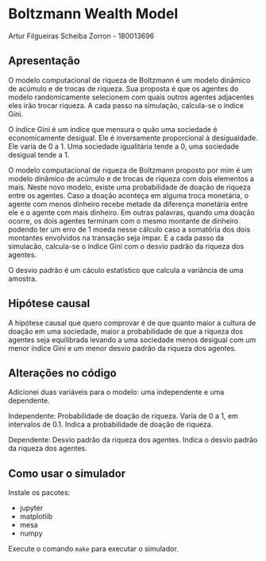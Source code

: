# Boltzmann Wealth Model

Artur Filgueiras Scheiba Zorron - 180013696

## Apresentação

O modelo computacional de riqueza de Boltzmann é um modelo dinâmico de acúmulo e de trocas de riqueza. Sua proposta é que os agentes do modelo randomicamente selecionem com quais outros agentes adjacentes eles irão trocar riqueza. A cada passo na simulação, calcula-se o índice Gini.

O índice Gini é um índice que mensura o quão uma sociedade é economicamente desigual. Ele é inversamente proporcional à desigualdade. Ele varia de 0 a 1. Uma sociedade igualitária tende a 0, uma sociedade desigual tende a 1.

O modelo computacional de riqueza de Boltzmann proposto por mim é um modelo dinâmico de acúmulo e de trocas de riqueza com dois elementos a mais. Neste novo modelo, existe uma probabilidade de doação de riqueza entre os agentes. Caso a doação aconteça em alguma troca monetária, o agente com menos dinheiro recebe metade da diferença monetária entre ele e o agente com mais dinheiro. Em outras palavras, quando uma doação ocorre, os dois agentes terminam com o mesmo montante de dinheiro podendo ter um erro de 1 moeda nesse cálculo caso a somatória dos dois montantes envolvidos na transação seja ímpar. E a cada passo da simulacão, calcula-se o índice Gini com o desvio padrão da riqueza dos agentes.

O desvio padrão é um cáculo estatístico que calcula a variância de uma amostra.

## Hipótese causal

A hipótese causal que quero comprovar é de que quanto maior a cultura de doação em uma sociedade, maior a probabilidade de que a riqueza dos agentes seja equilibrada levando a uma sociedade menos desigual com um menor índice Gini e um menor desvio padrão da riqueza dos agentes.

## Alterações no código

Adicionei duas variáveis para o modelo: uma independente e uma dependente.

Independente: Probabilidade de doação de riqueza. Varia de 0 a 1, em intervalos de 0.1. Indica a probabilidade de doação de riqueza.

Dependente: Desvio padrão da riqueza dos agentes. Indica o desvio padrão da riqueza dos agentes.

## Como usar o simulador

Instale os pacotes:

- jupyter
- matplotlib
- mesa
- numpy

Execute o comando `make` para executar o simulador.
